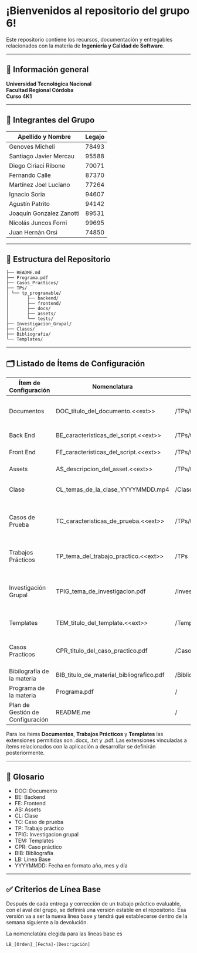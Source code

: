 # ¡Bienvenidos al repositorio del grupo 6!

Este repositorio contiene los recursos, documentación y entregables relacionados con la materia de **Ingeniería y Calidad de Software**.

---

## 🏫 Información general
**Universidad Tecnológica Nacional**  
**Facultad Regional Córdoba**  
**Curso 4K1** 
  

---

## 📌 Integrantes del Grupo

| Apellido y Nombre            | Legajo |
|------------------------------|--------|
| Genoves Micheli              | 78493  |
| Santiago Javier Mercau       | 95588  |
| Diego Ciriaci Ribone         | 70071  |
| Fernando Calle               | 87370  |
| Martínez Joel Luciano        | 77264  |
| Ignacio Soria                | 94607  |
| Agustín Patrito              | 94142  |
| Joaquín Gonzalez Zanotti     | 89531  |
| Nicolás Juncos Forni         | 99695  |
| Juan Hernán Orsi             | 74850  |


---

## 📂 Estructura del Repositorio

```
├── README.md
├── Programa.pdf
├── Casos_Practicos/
├── TPs/
│ └── tp_programable/
│       ├── backend/
│       ├── frontend/
│       ├── docs/
│       ├── assets/
│       └── tests/
├── Investigacion_Grupal/
├── Clases/
├── Bibliografia/
└── Templates/
```

---

## 🗂️ Listado de Ítems de Configuración
| Ítem de Configuración | Nomenclatura | Ubicación | Descripción breve |
|-----------------------|--------------|-----------|-------------------|
| Documentos                        | DOC_titulo_del_documento.&lt;&lt;ext&gt;&gt;   | /TPs/tp_programable/docs      | Documentación relacionada al TP Programable |
| Back End                          | BE_caracteristicas_del_script.&lt;&lt;ext&gt;&gt;    | /TPs/tp_programable/backend   | Artefactos de Backend |
| Front End                         | FE_caracteristicas_del_script.&lt;&lt;ext&gt;&gt;    | /TPs/tp_programable/frontend  | Artefactos de Frontend |
| Assets                            | AS_descripcion_del_asset.&lt;&lt;ext&gt;&gt;    | /TPs/tp_programable/assets    | Recursos visuales |
| Clase                             | CL_temas_de_la_clase_YYYYMMDD.mp4    | /Clases                       | Clases grabadas de la materia |
| Casos de Prueba                   | TC_caracteristicas_de_prueba.&lt;&lt;ext&gt;&gt;    | /TPs/tp_programable/tests     | Casos de prueba relacionados al TP programable |
| Trabajos Prácticos                | TP_tema_del_trabajo_practico.&lt;&lt;ext&gt;&gt;    | /TPs                          | Documentos relacionados a trabajos prácticos |
| Investigación Grupal              | TPIG_tema_de_investigacion.pdf  | /Investigacion_Grupal         | Documentos relacionados a trabajos prácticos de investigación |
| Templates                         | TEM_titulo_del_template.&lt;&lt;ext&gt;&gt;   | /Templates                    | Plantillas varias relacionadas a la materia |
| Casos Practicos                   | CPR_titulo_del_caso_practico.pdf   | /Casos_Practicos              | Casos practicos para practicar para los parciales |
| Bibilografía de la materia        | BIB_titulo_de_material_bibliografico.pdf   | /Bibliografia                 | Bibliografía de la materia |
| Programa de la materia            | Programa.pdf                              | /                             | Programa de la materia |
| Plan de Gestión de Configuración  | README.me                                 | /                             | Plan de Gestión de Configuración |


Para los ítems **Documentos**, **Trabajos Prácticos** y **Templates** las extensiones permitidas son .docx, .txt y .pdf.
Las extensiones vinculadas a ítems relacionados con la aplicación a desarrollar se definirán posteriormente.


---

## 📖 Glosario
- DOC: Documento
- BE: Backend
- FE: Frontend
- AS: Assets
- CL: Clase
- TC: Caso de prueba
- TP: Trabajo práctico
- TPIG: Investigacion grupal
- TEM: Templates
- CPR: Caso práctico
- BIB: Bibliografía
- LB: Linea Base
- YYYYMMDD: Fecha en formato año, mes y día

---

## ✅ Criterios de Línea Base
Después de cada entrega y corrección de un trabajo práctico evaluable, con el aval del grupo, se definirá una versión estable en el repositorio. Esa versión va a ser la nueva línea base y tendrá qué establecerse dentro de la semana siguiente a la devolución.

La nomenclatúra elegida para las lineas base es 
```
LB_[Orden]_[Fecha]-[Descripción]
```
